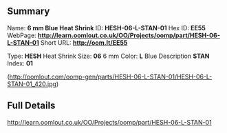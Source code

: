 

 ## Summary
Name: __6 mm Blue Heat Shrink__
ID: __HESH-06-L-STAN-01__
Hex ID: __EE55__
WebPage: __http://learn.oomlout.co.uk/OO/Projects/oomp/part/HESH-06-L-STAN-01__
Short URL: __http://oom.lt/EE55__

Type: __HESH__ Heat Shrink 
Size: __06__ 6 mm 
Color: __L__ Blue 
Description __STAN__  
Index: __01__


(http://oomlout.com/oomp-gen/parts/HESH-06-L-STAN-01/HESH-06-L-STAN-01_420.jpg)


 ## Full Details
 http://learn.oomlout.co.uk/OO/Projects/oomp/part/HESH-06-L-STAN-01















